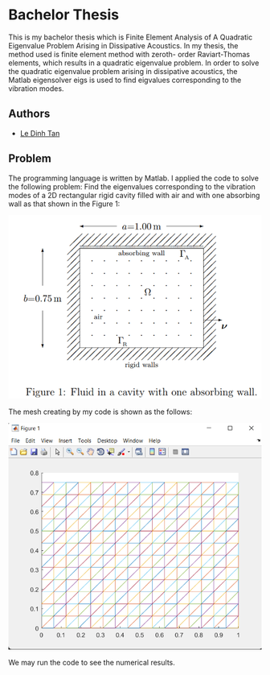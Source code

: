 
# Bachelor Thesis

This is my bachelor thesis which is Finite Element Analysis
of A Quadratic Eigenvalue Problem Arising in Dissipative Acoustics.
In my thesis, the method used is finite element method with zeroth-
order Raviart-Thomas elements, which results in a quadratic eigenvalue
problem. In order to solve the quadratic eigenvalue problem arising
in dissipative acoustics, the Matlab eigensolver eigs is used to find
eigvalues corresponding to the vibration modes. 


## Authors

- [Le Dinh Tan](https://github.com/ledinhtan)


## Problem

The programming language is written by Matlab. I applied the code
to solve the following problem: Find the eigenvalues corresponding to the vibration modes of a 2D
rectangular rigid cavity filled with air and with one absorbing
wall as that shown in the Figure 1:

![](Figure1.png)

The mesh creating by my code is shown as the follows:

![](Mesh.png)

We may run the code to see the numerical results.